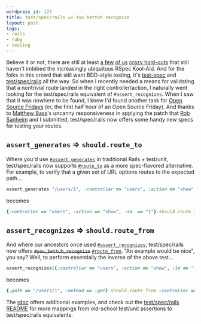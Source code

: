 ```yaml
---
wordpress_id: 127
title: test/spec/rails => You bettuh recognize
layout: post
tags:
- rails
- ruby
- testing
---
```


Believe it or not, there are still at least [a few](http://robsanheim.com/2008/01/25/why-i-use-testspec-over-rspec/ "Panasonic Youth - Why I use test/spec over rspec") [of us](http://matthewbass.com/2008/01/09/add-layout-checking-to-test_spec_rails-plugin/ "Matthew Bass - Add layout checking to test_spec_on_rails") [crazy hold-outs](http://streamlinedframework.org/articles/2007/12/21/streamlined-goes-test-spec "Streamlined goes test/spec") that still haven't imbibed the increasingly ubiquitous RSpec Kool-Aid.  And for the folks in this crowd that still want BDD-style testing, it's [test-spec](http://chneukirchen.org/blog/archive/2007/01/announcing-test-spec-0-3-a-bdd-interface-for-test-unit.html "Christian Neukirchen: Announcing test/spec 0.3, a BDD interface for Test::Unit") and [test/spec/rails](http://agilewebdevelopment.com/plugins/test_spec_on_rails "Test Spec on Rails") all the way.  So when I recently needed a means for validating that a nontrivial route landed in the right controller/action, I naturally went looking for the test/spec/rails equivalent of `#assert_recognizes`.  When I saw that it was nowhere to be found, I knew I'd found another task for [Open Source Fridays](http://thinkrelevance.com/open-source "Open Source at Relevance") (er, the first half hour of an Open Source Friday).  And thanks to [Matthew Bass](http://matthewbass.com/2008/01/10/layout-assertion-added-to-test_spec_rails/ "Matthew Bass - test/spec/rails committer")'s uncanny responsiveness in applying the patch that [Rob Sanheim](http://robsanheim.com) and I submitted, test/spec/rails now offers some handy new specs for testing your routes.

## `assert_generates` => `should.route_to`

Where you'd use [`#assert_generates`](http://api.rubyonrails.org/classes/ActionController/Assertions/RoutingAssertions.html#M000367 "rdoc - Module: ActionController::Assertions::RoutingAssertions#assert_generates") in traditional Rails + test/unit, test/spec/rails now supports [`#route_to`](http://svn.techno-weenie.net/projects/plugins/test_spec_on_rails/lib/test/spec/rails/should_route.rb "test/spec/rails source code + rdoc -- lib/test/spec/rails/should_route.rb") as a more spec-flavored alternative.  For example, to verify that a given set of URL options routes to the expected path...

```ruby
assert_generates "/users/1", :controller => "users", :action => "show", :id  => "1"
```

becomes

```ruby
{:controller => "users", :action => "show", :id  => "1"}.should.route_to "/users/1"
```

## `assert_recognizes` => `should.route_from`

And where our ancestors once used [`#assert_recognizes`](http://api.rubyonrails.org/classes/ActionController/Assertions/RoutingAssertions.html#M000366 "rdoc - Module: ActionController::Assertions::RoutingAssertions#assert_recognizes"), test/spec/rails now offers <del>`#you_bettuh_recognize`</del> [`#route_from`](http://svn.techno-weenie.net/projects/plugins/test_spec_on_rails/lib/test/spec/rails/should_route.rb "test/spec/rails source code + rdoc -- lib/test/spec/rails/should_route.rb").  "An example would be nice", you say?  Well, to perform essentially the inverse of the above test...

```ruby
assert_recognizes({:controller => "users", :action => "show", :id => "1"}, {:path => "/users/1", :method => :get})
```

becomes

```ruby
{:path => "/users/1", :method => :get}.should.route_from :controller => "users", :action => "show", :id =>"1"
```

The [rdoc](http://svn.techno-weenie.net/projects/plugins/test_spec_on_rails/lib/test/spec/rails/should_route.rb "test/spec/rails source code + rdoc -- lib/test/spec/rails/should_route.rb") offers additional examples, and check out the [test/spec/rails README](http://svn.techno-weenie.net/projects/plugins/test_spec_on_rails/README "test/spec/rails README file") for more mappings from old-school test/unit assertions to test/spec/rails equivalents.
